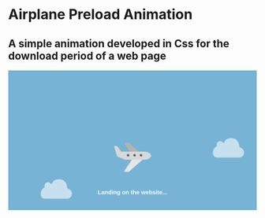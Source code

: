 # Airplane Preload Animation

## A simple animation developed in Css for the download period of a web page

![](./img/rm1.png)
